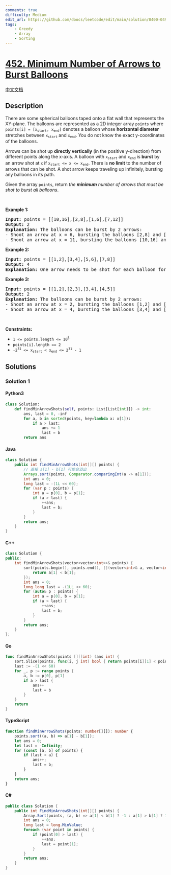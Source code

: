 ```yaml
---
comments: true
difficulty: Medium
edit_url: https://github.com/doocs/leetcode/edit/main/solution/0400-0499/0452.Minimum%20Number%20of%20Arrows%20to%20Burst%20Balloons/README_EN.md
tags:
    - Greedy
    - Array
    - Sorting
---
```


<!-- problem:start -->

# [452. Minimum Number of Arrows to Burst Balloons](https://leetcode.com/problems/minimum-number-of-arrows-to-burst-balloons)

[中文文档](/solution/0400-0499/0452.Minimum%20Number%20of%20Arrows%20to%20Burst%20Balloons/README.md)

## Description

<!-- description:start -->

<p>There are some spherical balloons taped onto a flat wall that represents the XY-plane. The balloons are represented as a 2D integer array <code>points</code> where <code>points[i] = [x<sub>start</sub>, x<sub>end</sub>]</code> denotes a balloon whose <strong>horizontal diameter</strong> stretches between <code>x<sub>start</sub></code> and <code>x<sub>end</sub></code>. You do not know the exact y-coordinates of the balloons.</p>

<p>Arrows can be shot up <strong>directly vertically</strong> (in the positive y-direction) from different points along the x-axis. A balloon with <code>x<sub>start</sub></code> and <code>x<sub>end</sub></code> is <strong>burst</strong> by an arrow shot at <code>x</code> if <code>x<sub>start</sub> &lt;= x &lt;= x<sub>end</sub></code>. There is <strong>no limit</strong> to the number of arrows that can be shot. A shot arrow keeps traveling up infinitely, bursting any balloons in its path.</p>

<p>Given the array <code>points</code>, return <em>the <strong>minimum</strong> number of arrows that must be shot to burst all balloons</em>.</p>

<p>&nbsp;</p>
<p><strong class="example">Example 1:</strong></p>

<pre>
<strong>Input:</strong> points = [[10,16],[2,8],[1,6],[7,12]]
<strong>Output:</strong> 2
<strong>Explanation:</strong> The balloons can be burst by 2 arrows:
- Shoot an arrow at x = 6, bursting the balloons [2,8] and [1,6].
- Shoot an arrow at x = 11, bursting the balloons [10,16] and [7,12].
</pre>

<p><strong class="example">Example 2:</strong></p>

<pre>
<strong>Input:</strong> points = [[1,2],[3,4],[5,6],[7,8]]
<strong>Output:</strong> 4
<strong>Explanation:</strong> One arrow needs to be shot for each balloon for a total of 4 arrows.
</pre>

<p><strong class="example">Example 3:</strong></p>

<pre>
<strong>Input:</strong> points = [[1,2],[2,3],[3,4],[4,5]]
<strong>Output:</strong> 2
<strong>Explanation:</strong> The balloons can be burst by 2 arrows:
- Shoot an arrow at x = 2, bursting the balloons [1,2] and [2,3].
- Shoot an arrow at x = 4, bursting the balloons [3,4] and [4,5].
</pre>

<p>&nbsp;</p>
<p><strong>Constraints:</strong></p>

<ul>
	<li><code>1 &lt;= points.length &lt;= 10<sup>5</sup></code></li>
	<li><code>points[i].length == 2</code></li>
	<li><code>-2<sup>31</sup> &lt;= x<sub>start</sub> &lt; x<sub>end</sub> &lt;= 2<sup>31</sup> - 1</code></li>
</ul>

<!-- description:end -->

## Solutions

<!-- solution:start -->

### Solution 1

<!-- tabs:start -->

#### Python3

```python
class Solution:
    def findMinArrowShots(self, points: List[List[int]]) -> int:
        ans, last = 0, -inf
        for a, b in sorted(points, key=lambda x: x[1]):
            if a > last:
                ans += 1
                last = b
        return ans
```

#### Java

```java
class Solution {
    public int findMinArrowShots(int[][] points) {
        // 直接 a[1] - b[1] 可能会溢出
        Arrays.sort(points, Comparator.comparingInt(a -> a[1]));
        int ans = 0;
        long last = -(1L << 60);
        for (var p : points) {
            int a = p[0], b = p[1];
            if (a > last) {
                ++ans;
                last = b;
            }
        }
        return ans;
    }
}
```

#### C++

```cpp
class Solution {
public:
    int findMinArrowShots(vector<vector<int>>& points) {
        sort(points.begin(), points.end(), [](vector<int>& a, vector<int>& b) {
            return a[1] < b[1];
        });
        int ans = 0;
        long long last = -(1LL << 60);
        for (auto& p : points) {
            int a = p[0], b = p[1];
            if (a > last) {
                ++ans;
                last = b;
            }
        }
        return ans;
    }
};
```

#### Go

```go
func findMinArrowShots(points [][]int) (ans int) {
	sort.Slice(points, func(i, j int) bool { return points[i][1] < points[j][1] })
	last := -(1 << 60)
	for _, p := range points {
		a, b := p[0], p[1]
		if a > last {
			ans++
			last = b
		}
	}
	return
}
```

#### TypeScript

```ts
function findMinArrowShots(points: number[][]): number {
    points.sort((a, b) => a[1] - b[1]);
    let ans = 0;
    let last = -Infinity;
    for (const [a, b] of points) {
        if (last < a) {
            ans++;
            last = b;
        }
    }
    return ans;
}
```

#### C#

```cs
public class Solution {
    public int FindMinArrowShots(int[][] points) {
        Array.Sort(points, (a, b) => a[1] < b[1] ? -1 : a[1] > b[1] ? 1 : 0);
        int ans = 0;
        long last = long.MinValue;
        foreach (var point in points) {
            if (point[0] > last) {
                ++ans;
                last = point[1];
            }
        }
        return ans;
    }
}
```

<!-- tabs:end -->

<!-- solution:end -->

<!-- problem:end -->
